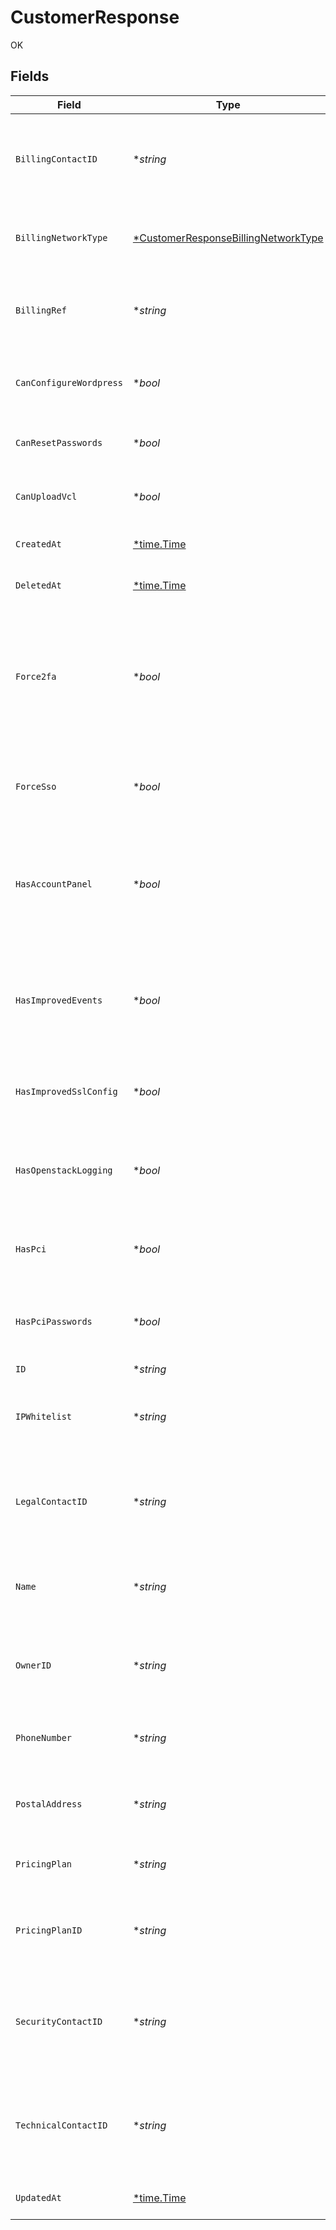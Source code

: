 # CustomerResponse

OK


## Fields

| Field                                                                                                                    | Type                                                                                                                     | Required                                                                                                                 | Description                                                                                                              | Example                                                                                                                  |
| ------------------------------------------------------------------------------------------------------------------------ | ------------------------------------------------------------------------------------------------------------------------ | ------------------------------------------------------------------------------------------------------------------------ | ------------------------------------------------------------------------------------------------------------------------ | ------------------------------------------------------------------------------------------------------------------------ |
| `BillingContactID`                                                                                                       | **string*                                                                                                                | :heavy_minus_sign:                                                                                                       | The alphanumeric string representing the primary billing contact.                                                        |                                                                                                                          |
| `BillingNetworkType`                                                                                                     | [*CustomerResponseBillingNetworkType](../../models/shared/customerresponsebillingnetworktype.md)                         | :heavy_minus_sign:                                                                                                       | Customer's current network revenue type.                                                                                 |                                                                                                                          |
| `BillingRef`                                                                                                             | **string*                                                                                                                | :heavy_minus_sign:                                                                                                       | Used for adding purchased orders to customer's account.                                                                  |                                                                                                                          |
| `CanConfigureWordpress`                                                                                                  | **bool*                                                                                                                  | :heavy_minus_sign:                                                                                                       | Whether this customer can view or edit wordpress.                                                                        |                                                                                                                          |
| `CanResetPasswords`                                                                                                      | **bool*                                                                                                                  | :heavy_minus_sign:                                                                                                       | Whether this customer can reset passwords.                                                                               |                                                                                                                          |
| `CanUploadVcl`                                                                                                           | **bool*                                                                                                                  | :heavy_minus_sign:                                                                                                       | Whether this customer can upload VCL.                                                                                    |                                                                                                                          |
| `CreatedAt`                                                                                                              | [*time.Time](https://pkg.go.dev/time#Time)                                                                               | :heavy_minus_sign:                                                                                                       | Date and time in ISO 8601 format.                                                                                        | 2020-04-09T18:14:30Z                                                                                                     |
| `DeletedAt`                                                                                                              | [*time.Time](https://pkg.go.dev/time#Time)                                                                               | :heavy_minus_sign:                                                                                                       | Date and time in ISO 8601 format.                                                                                        | 2020-04-09T18:14:30Z                                                                                                     |
| `Force2fa`                                                                                                               | **bool*                                                                                                                  | :heavy_minus_sign:                                                                                                       | Specifies whether 2FA is forced or not forced on the customer account. Logs out non-2FA users once 2FA is force enabled. |                                                                                                                          |
| `ForceSso`                                                                                                               | **bool*                                                                                                                  | :heavy_minus_sign:                                                                                                       | Specifies whether SSO is forced or not forced on the customer account.                                                   |                                                                                                                          |
| `HasAccountPanel`                                                                                                        | **bool*                                                                                                                  | :heavy_minus_sign:                                                                                                       | Specifies whether the account has access or does not have access to the account panel.                                   |                                                                                                                          |
| `HasImprovedEvents`                                                                                                      | **bool*                                                                                                                  | :heavy_minus_sign:                                                                                                       | Specifies whether the account has access or does not have access to the improved events.                                 |                                                                                                                          |
| `HasImprovedSslConfig`                                                                                                   | **bool*                                                                                                                  | :heavy_minus_sign:                                                                                                       | Whether this customer can view or edit the SSL config.                                                                   |                                                                                                                          |
| `HasOpenstackLogging`                                                                                                    | **bool*                                                                                                                  | :heavy_minus_sign:                                                                                                       | Specifies whether the account has enabled or not enabled openstack logging.                                              |                                                                                                                          |
| `HasPci`                                                                                                                 | **bool*                                                                                                                  | :heavy_minus_sign:                                                                                                       | Specifies whether the account can edit PCI for a service.                                                                |                                                                                                                          |
| `HasPciPasswords`                                                                                                        | **bool*                                                                                                                  | :heavy_minus_sign:                                                                                                       | Specifies whether PCI passwords are required for the account.                                                            |                                                                                                                          |
| `ID`                                                                                                                     | **string*                                                                                                                | :heavy_minus_sign:                                                                                                       | N/A                                                                                                                      | x4xCwxxJxGCx123Rx5xTx                                                                                                    |
| `IPWhitelist`                                                                                                            | **string*                                                                                                                | :heavy_minus_sign:                                                                                                       | The range of IP addresses authorized to access the customer account.                                                     |                                                                                                                          |
| `LegalContactID`                                                                                                         | **string*                                                                                                                | :heavy_minus_sign:                                                                                                       | The alphanumeric string identifying the account's legal contact.                                                         |                                                                                                                          |
| `Name`                                                                                                                   | **string*                                                                                                                | :heavy_minus_sign:                                                                                                       | The name of the customer, generally the company name.                                                                    |                                                                                                                          |
| `OwnerID`                                                                                                                | **string*                                                                                                                | :heavy_minus_sign:                                                                                                       | The alphanumeric string identifying the account owner.                                                                   |                                                                                                                          |
| `PhoneNumber`                                                                                                            | **string*                                                                                                                | :heavy_minus_sign:                                                                                                       | The phone number associated with the account.                                                                            |                                                                                                                          |
| `PostalAddress`                                                                                                          | **string*                                                                                                                | :heavy_minus_sign:                                                                                                       | The postal address associated with the account.                                                                          |                                                                                                                          |
| `PricingPlan`                                                                                                            | **string*                                                                                                                | :heavy_minus_sign:                                                                                                       | The pricing plan this customer is under.                                                                                 |                                                                                                                          |
| `PricingPlanID`                                                                                                          | **string*                                                                                                                | :heavy_minus_sign:                                                                                                       | The alphanumeric string identifying the pricing plan.                                                                    |                                                                                                                          |
| `SecurityContactID`                                                                                                      | **string*                                                                                                                | :heavy_minus_sign:                                                                                                       | The alphanumeric string identifying the account's security contact.                                                      |                                                                                                                          |
| `TechnicalContactID`                                                                                                     | **string*                                                                                                                | :heavy_minus_sign:                                                                                                       | The alphanumeric string identifying the account's technical contact.                                                     |                                                                                                                          |
| `UpdatedAt`                                                                                                              | [*time.Time](https://pkg.go.dev/time#Time)                                                                               | :heavy_minus_sign:                                                                                                       | Date and time in ISO 8601 format.                                                                                        | 2020-04-09T18:14:30Z                                                                                                     |